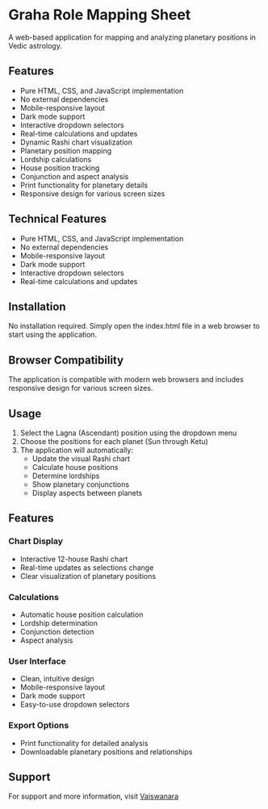 # Graha Role Mapping Sheet

A web-based application for mapping and analyzing planetary positions in Vedic astrology.

## Features

- Pure HTML, CSS, and JavaScript implementation
- No external dependencies
- Mobile-responsive layout
- Dark mode support
- Interactive dropdown selectors
- Real-time calculations and updates
- Dynamic Rashi chart visualization
- Planetary position mapping
- Lordship calculations
- House position tracking
- Conjunction and aspect analysis
- Print functionality for planetary details
- Responsive design for various screen sizes

## Technical Features

- Pure HTML, CSS, and JavaScript implementation
- No external dependencies
- Mobile-responsive layout
- Dark mode support
- Interactive dropdown selectors
- Real-time calculations and updates

## Installation

No installation required. Simply open the index.html file in a web browser to start using the application.

## Browser Compatibility

The application is compatible with modern web browsers and includes responsive design for various screen sizes.

## Usage

1. Select the Lagna (Ascendant) position using the dropdown menu
2. Choose the positions for each planet (Sun through Ketu)
3. The application will automatically:
   - Update the visual Rashi chart
   - Calculate house positions
   - Determine lordships
   - Show planetary conjunctions
   - Display aspects between planets

## Features

### Chart Display
- Interactive 12-house Rashi chart
- Real-time updates as selections change
- Clear visualization of planetary positions

### Calculations
- Automatic house position calculation
- Lordship determination
- Conjunction detection
- Aspect analysis

### User Interface
- Clean, intuitive design
- Mobile-responsive layout
- Dark mode support
- Easy-to-use dropdown selectors

### Export Options
- Print functionality for detailed analysis
- Downloadable planetary positions and relationships

## Support

For support and more information, visit [Vaiswanara](https://vaiswanara.com)